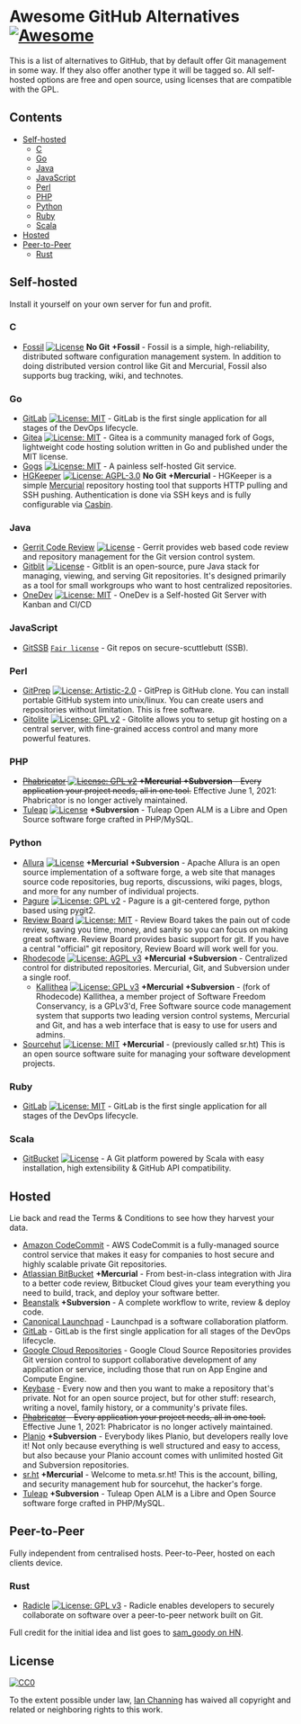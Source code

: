 # Awesome GitHub Alternatives [![Awesome](https://awesome.re/badge.svg)](https://awesome.re)

This is a list of alternatives to GitHub, that by default offer Git management in some way. If they also offer another type it will be tagged so. All self-hosted options are free and open source, using licenses that are compatible with the GPL.

## Contents

* [Self-hosted](#self-hosted)
  * [C](#c)
  * [Go](#go)
  * [Java](#java)
  * [JavaScript](#javascript)
  * [Perl](#perl)
  * [PHP](#php)
  * [Python](#python)
  * [Ruby](#ruby)
  * [Scala](#scala)
* [Hosted](#hosted)
* [Peer-to-Peer](#peer-to-peer)
  * [Rust](#rust)

## Self-hosted

Install it yourself on your own server for fun and profit.

### C

* [Fossil](https://fossil-scm.org) [![License](https://img.shields.io/badge/License-BSD%203--Clause-blue.svg)](https://opensource.org/licenses/BSD-3-Clause) **No Git** **+Fossil** - Fossil is a simple, high-reliability, distributed software configuration management system.  In addition to doing distributed version control like Git and Mercurial, Fossil also supports bug tracking, wiki, and technotes.

### Go

* [GitLab](https://about.gitlab.com/) [![License: MIT](https://img.shields.io/badge/License-MIT-yellow.svg)](https://opensource.org/licenses/MIT) - GitLab is the first single application for all stages of the DevOps lifecycle.
* [Gitea](https://gitea.io/en-US/) [![License: MIT](https://img.shields.io/badge/License-MIT-yellow.svg)](https://opensource.org/licenses/MIT) - Gitea is a community managed fork of Gogs, lightweight code hosting solution written in Go and published under the MIT license.
* [Gogs](https://gogs.io/) [![License: MIT](https://img.shields.io/badge/License-MIT-yellow.svg)](https://opensource.org/licenses/MIT) - A painless self-hosted Git service.
* [HGKeeper](https://keep.imfreedom.org/grim/hgkeeper) [![License: AGPL-3.0](https://img.shields.io/badge/license-AGPL%203.0-brightgreen)](https://opensource.org/licenses/AGPL-3.0) **No Git** **+Mercurial** - HGKeeper is a simple [Mercurial](mercurial-scm.org/) repository hosting tool that supports HTTP pulling and SSH pushing. Authentication is done via SSH keys and is fully configurable via [Casbin](https://casbin.org/).

### Java

* [Gerrit Code Review](https://www.gerritcodereview.com/) [![License](https://img.shields.io/badge/License-Apache%202.0-blue.svg)](https://opensource.org/licenses/Apache-2.0) - Gerrit provides web based code review and repository management for the Git version control system.
* [Gitblit](http://gitblit.com/) [![License](https://img.shields.io/badge/License-Apache%202.0-blue.svg)](https://opensource.org/licenses/Apache-2.0) - Gitblit is an open-source, pure Java stack for managing, viewing, and serving Git repositories.  It's designed primarily as a tool for small workgroups who want to host centralized repositories.
* [OneDev](https://github.com/theonedev/onedev)  [![License: MIT](https://img.shields.io/badge/License-MIT-yellow.svg)](https://opensource.org/licenses/MIT) - OneDev is a Self-hosted Git Server with Kanban and CI/CD

### JavaScript

* [GitSSB](https://git.scuttlebot.io/%25n92DiQh7ietE%2BR%2BX%2FI403LQoyf2DtR3WQfCkDKlheQU%3D.sha256) [`Fair license`](https://en.wikipedia.org/wiki/Fair_License) - Git repos on secure-scuttlebutt (SSB).

### Perl

* [GitPrep](http://gitprep.yukikimoto.com/) [![License: Artistic-2.0](https://img.shields.io/badge/License-Perl-0298c3.svg)](https://opensource.org/licenses/Artistic-2.0) - GitPrep is GitHub clone. You can install portable GitHub system into unix/linux. You can create users and repositories without limitation. This is free software.
* [Gitolite](http://gitolite.com/gitolite/) [![License: GPL v2](https://img.shields.io/badge/License-GPL%20v2-blue.svg)](https://www.gnu.org/licenses/old-licenses/gpl-2.0.en.html) - Gitolite allows you to setup git hosting on a central server, with fine-grained access control and many more powerful features.

### PHP

* ~~[Phabricator](https://phacility.com/phabricator/) [![License: GPL v2](https://img.shields.io/badge/License-GPL%20v2-blue.svg)](https://www.gnu.org/licenses/old-licenses/gpl-2.0.en.html) **+Mercurial** **+Subversion** - Every application your project needs, all in one tool.~~ Effective June 1, 2021: Phabricator is no longer actively maintained.
* [Tuleap](https://github.com/Enalean/tuleap) [![License](https://img.shields.io/badge/License-Apache%202.0-blue.svg)](https://opensource.org/licenses/Apache-2.0) **+Subversion** - Tuleap Open ALM is a Libre and Open Source software forge crafted in PHP/MySQL.

### Python

* [Allura](https://allura.apache.org/) [![License](https://img.shields.io/badge/License-Apache%202.0-blue.svg)](https://opensource.org/licenses/Apache-2.0) **+Mercurial** **+Subversion** - Apache Allura is an open source implementation of a software forge, a web site that manages source code repositories, bug reports, discussions, wiki pages, blogs, and more for any number of individual projects.
* [Pagure](https://pagure.io/pagure) [![License: GPL v2](https://img.shields.io/badge/License-GPL%20v2-blue.svg)](https://www.gnu.org/licenses/old-licenses/gpl-2.0.en.html) - Pagure is a git-centered forge, python based using pygit2.
* [Review Board](https://www.reviewboard.org) [![License: MIT](https://img.shields.io/badge/License-MIT-yellow.svg)](https://opensource.org/licenses/MIT) - Review Board takes the pain out of code review, saving you time, money, and sanity so you can focus on making great software. Review Board provides basic support for git. If you have a central "official" git repository, Review Board will work well for you.
* [Rhodecode](https://rhodecode.com/) [![License: AGPL v3](https://img.shields.io/badge/License-AGPL%20v3-blue.svg)](https://www.gnu.org/licenses/agpl-3.0) **+Mercurial** **+Subversion** - Centralized control for distributed repositories. Mercurial, Git, and Subversion under a single roof.
  * [Kallithea](https://kallithea-scm.org/) [![License: GPL v3](https://img.shields.io/badge/License-GPLv3-blue.svg)](https://www.gnu.org/licenses/gpl-3.0) **+Mercurial** **+Subversion** - (fork of Rhodecode) Kallithea, a member project of Software Freedom Conservancy, is a GPLv3'd, Free Software source code management system that supports two leading version control systems, Mercurial and Git, and has a web interface that is easy to use for users and admins.
* [Sourcehut](https://sourcehut.org/) [![License: MIT](https://img.shields.io/badge/License-MIT-yellow.svg)](https://opensource.org/licenses/MIT) **+Mercurial** - (previously called sr.ht) This is an open source software suite for managing your software development projects.

### Ruby

* [GitLab](https://about.gitlab.com/) [![License: MIT](https://img.shields.io/badge/License-MIT-yellow.svg)](https://opensource.org/licenses/MIT) - GitLab is the first single application for all stages of the DevOps lifecycle.

### Scala

* [GitBucket](https://gitbucket.github.io/) [![License](https://img.shields.io/badge/License-Apache%202.0-blue.svg)](https://opensource.org/licenses/Apache-2.0) - A Git platform powered by Scala with easy installation, high extensibility & GitHub API compatibility.

## Hosted

Lie back and read the Terms & Conditions to see how they harvest your data.

* [Amazon CodeCommit](https://aws.amazon.com/codecommit/) - AWS CodeCommit is a fully-managed source control service that makes it easy for companies to host secure and highly scalable private Git repositories.
* [Atlassian BitBucket](https://bitbucket.org/) **+Mercurial** - From best-in-class integration with Jira to a better code review, Bitbucket Cloud gives your team everything you need to build, track, and deploy your software better.
* [Beanstalk](https://beanstalkapp.com/) **+Subversion** - A complete workflow to write, review & deploy code.
* [Canonical Launchpad](https://launchpad.net/) - Launchpad is a software collaboration platform.
* [GitLab](https://about.gitlab.com/) - GitLab is the first single application for all stages of the DevOps lifecycle.
* [Google Cloud Repositories](https://cloud.google.com/source-repositories/) - Google Cloud Source Repositories provides Git version control to support collaborative development of any application or service, including those that run on App Engine and Compute Engine.
* [Keybase](https://keybase.io/blog/encrypted-git-for-everyone) - Every now and then you want to make a repository that's private. Not for an open source project, but for other stuff: research, writing a novel, family history, or a community's private files.
* ~~[Phabricator](https://phacility.com/phabricator/) - Every application your project needs, all in one tool.~~ Effective June 1, 2021: Phabricator is no longer actively maintained.
* [Planio](https://plan.io/subversion-hosting-and-git-hosting/) **+Subversion** - Everybody likes Planio, but developers really love it! Not only because everything is well structured and easy to access, but also because your Planio account comes with unlimited hosted Git and Subversion repositories.
* [sr.ht](https://sr.ht) **+Mercurial** - Welcome to meta.sr.ht! This is the account, billing, and security management hub for sourcehut, the hacker's forge.
* [Tuleap](https://github.com/Enalean/tuleap) **+Subversion** - Tuleap Open ALM is a Libre and Open Source software forge crafted in PHP/MySQL.

## Peer-to-Peer

Fully independent from centralised hosts. Peer-to-Peer, hosted on each clients device. 

### Rust

* [Radicle](https://radicle.xyz/) [![License: GPL v3](https://img.shields.io/badge/License-GPLv3-blue.svg)](https://www.gnu.org/licenses/gpl-3.0) - Radicle enables developers to securely collaborate on software over a peer-to-peer network built on Git.


Full credit for the initial idea and list goes to [sam_goody on HN](https://news.ycombinator.com/item?id=17254141).

## License

[![CC0](http://mirrors.creativecommons.org/presskit/buttons/88x31/svg/cc-zero.svg)](https://creativecommons.org/publicdomain/zero/1.0/)

To the extent possible under law, [Ian Channing](https://ianchanning.com) has waived all copyright and related or neighboring rights to this work.

